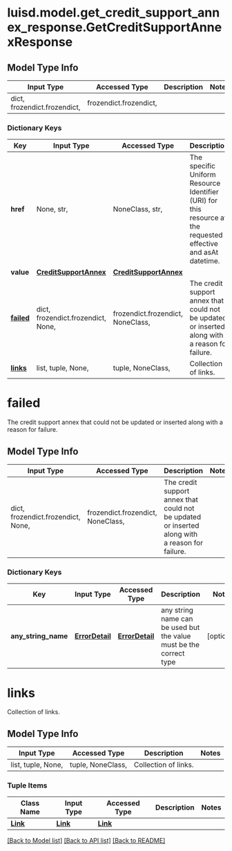 # luisd.model.get_credit_support_annex_response.GetCreditSupportAnnexResponse

## Model Type Info
Input Type | Accessed Type | Description | Notes
------------ | ------------- | ------------- | -------------
dict, frozendict.frozendict,  | frozendict.frozendict,  |  | 

### Dictionary Keys
Key | Input Type | Accessed Type | Description | Notes
------------ | ------------- | ------------- | ------------- | -------------
**href** | None, str,  | NoneClass, str,  | The specific Uniform Resource Identifier (URI) for this resource at the requested effective and asAt datetime. | [optional] 
**value** | [**CreditSupportAnnex**](CreditSupportAnnex.md) | [**CreditSupportAnnex**](CreditSupportAnnex.md) |  | [optional] 
**[failed](#failed)** | dict, frozendict.frozendict, None,  | frozendict.frozendict, NoneClass,  | The credit support annex that could not be updated or inserted along with a reason for failure. | [optional] 
**[links](#links)** | list, tuple, None,  | tuple, NoneClass,  | Collection of links. | [optional] 

# failed

The credit support annex that could not be updated or inserted along with a reason for failure.

## Model Type Info
Input Type | Accessed Type | Description | Notes
------------ | ------------- | ------------- | -------------
dict, frozendict.frozendict, None,  | frozendict.frozendict, NoneClass,  | The credit support annex that could not be updated or inserted along with a reason for failure. | 

### Dictionary Keys
Key | Input Type | Accessed Type | Description | Notes
------------ | ------------- | ------------- | ------------- | -------------
**any_string_name** | [**ErrorDetail**](ErrorDetail.md) | [**ErrorDetail**](ErrorDetail.md) | any string name can be used but the value must be the correct type | [optional] 

# links

Collection of links.

## Model Type Info
Input Type | Accessed Type | Description | Notes
------------ | ------------- | ------------- | -------------
list, tuple, None,  | tuple, NoneClass,  | Collection of links. | 

### Tuple Items
Class Name | Input Type | Accessed Type | Description | Notes
------------- | ------------- | ------------- | ------------- | -------------
[**Link**](Link.md) | [**Link**](Link.md) | [**Link**](Link.md) |  | 

[[Back to Model list]](../../README.md#documentation-for-models) [[Back to API list]](../../README.md#documentation-for-api-endpoints) [[Back to README]](../../README.md)

